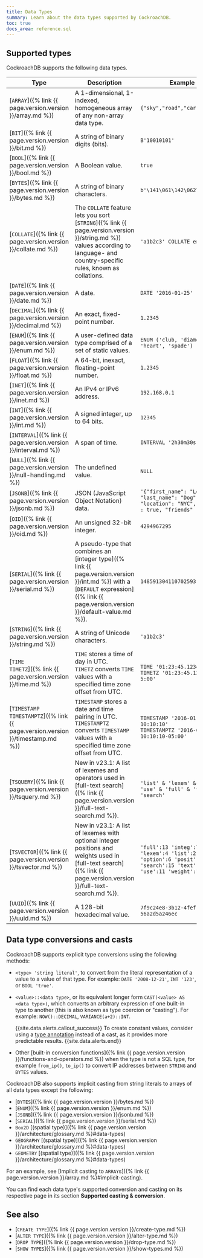 ```yaml
---
title: Data Types
summary: Learn about the data types supported by CockroachDB.
toc: true
docs_area: reference.sql
---
```


## Supported types

CockroachDB supports the following data types.

Type | Description | Example
-----|-------------|---------
[`ARRAY`]({% link {{ page.version.version }}/array.md %}) | A 1-dimensional, 1-indexed, homogeneous array of any non-array data type. | `{"sky","road","car"}`
[`BIT`]({% link {{ page.version.version }}/bit.md %}) | A string of binary digits (bits).  | `B'10010101'`
[`BOOL`]({% link {{ page.version.version }}/bool.md %}) | A Boolean value. | `true`
[`BYTES`]({% link {{ page.version.version }}/bytes.md %}) | A string of binary characters. | `b'\141\061\142\062\143\063'`
[`COLLATE`]({% link {{ page.version.version }}/collate.md %}) | The `COLLATE` feature lets you sort [`STRING`]({% link {{ page.version.version }}/string.md %}) values according to language- and country-specific rules, known as collations.  | `'a1b2c3' COLLATE en`
[`DATE`]({% link {{ page.version.version }}/date.md %}) | A date.  | `DATE '2016-01-25'`
[`DECIMAL`]({% link {{ page.version.version }}/decimal.md %}) | An exact, fixed-point number.  | `1.2345`
[`ENUM`]({% link {{ page.version.version }}/enum.md %}) |  A user-defined data type comprised of a set of static values. | `ENUM ('club, 'diamond', 'heart', 'spade')`
[`FLOAT`]({% link {{ page.version.version }}/float.md %}) | A 64-bit, inexact, floating-point number.  | `1.2345`
[`INET`]({% link {{ page.version.version }}/inet.md %}) | An IPv4 or IPv6 address.  | `192.168.0.1`
[`INT`]({% link {{ page.version.version }}/int.md %}) | A signed integer, up to 64 bits. | `12345`
[`INTERVAL`]({% link {{ page.version.version }}/interval.md %}) | A span of time.  | `INTERVAL '2h30m30s'`
[`NULL`]({% link {{ page.version.version }}/null-handling.md %}) | The undefined value. | `NULL`
[`JSONB`]({% link {{ page.version.version }}/jsonb.md %}) | JSON (JavaScript Object Notation) data.  | `'{"first_name": "Lola", "last_name": "Dog", "location": "NYC", "online" : true, "friends" : 547}'`
[`OID`]({% link {{ page.version.version }}/oid.md %}) | An unsigned 32-bit integer. | `4294967295`
[`SERIAL`]({% link {{ page.version.version }}/serial.md %}) | A pseudo-type that combines an [integer type]({% link {{ page.version.version }}/int.md %}) with a [`DEFAULT` expression]({% link {{ page.version.version }}/default-value.md %}).  | `148591304110702593`
[`STRING`]({% link {{ page.version.version }}/string.md %}) | A string of Unicode characters. | `'a1b2c3'`
[`TIME`<br>`TIMETZ`]({% link {{ page.version.version }}/time.md %}) | `TIME` stores a time of day in UTC.<br> `TIMETZ` converts `TIME` values with a specified time zone offset from UTC. | `TIME '01:23:45.123456'`<br> `TIMETZ '01:23:45.123456-5:00'`
[`TIMESTAMP`<br>`TIMESTAMPTZ`]({% link {{ page.version.version }}/timestamp.md %}) | `TIMESTAMP` stores a date and time pairing in UTC.<br>`TIMESTAMPTZ` converts `TIMESTAMP` values with a specified time zone offset from UTC. | `TIMESTAMP '2016-01-25 10:10:10'`<br>`TIMESTAMPTZ '2016-01-25 10:10:10-05:00'`
[`TSQUERY`]({% link {{ page.version.version }}/tsquery.md %}) | <span class="version-tag">New in v23.1:</span> A list of lexemes and operators used in [full-text search]({% link {{ page.version.version }}/full-text-search.md %}). | `'list' & 'lexem' & 'oper' & 'use' & 'full' & 'text' & 'search'`
[`TSVECTOR`]({% link {{ page.version.version }}/tsvector.md %}) | <span class="version-tag">New in v23.1:</span> A list of lexemes with optional integer positions and weights used in [full-text search]({% link {{ page.version.version }}/full-text-search.md %}). | `'full':13 'integ':7 'lexem':4 'list':2 'option':6 'posit':8 'search':15 'text':14 'use':11 'weight':10`
[`UUID`]({% link {{ page.version.version }}/uuid.md %}) | A 128-bit hexadecimal value. | `7f9c24e8-3b12-4fef-91e0-56a2d5a246ec`

## Data type conversions and casts

CockroachDB supports explicit type conversions using the following methods:

- `<type> 'string literal'`, to convert from the literal representation of a value to a value of that type. For example:
  `DATE '2008-12-21'`, `INT '123'`, or `BOOL 'true'`.

- `<value>::<data type>`, or its equivalent longer form `CAST(<value> AS <data type>)`, which converts an arbitrary expression of one built-in type to another (this is also known as type coercion or "casting"). For example:
  `NOW()::DECIMAL`, `VARIANCE(a+2)::INT`.

    {{site.data.alerts.callout_success}}
    To create constant values, consider using a
    <a href="scalar-expressions.html#explicitly-typed-expressions">type annotation</a>
    instead of a cast, as it provides more predictable results.
    {{site.data.alerts.end}}

- Other [built-in conversion functions]({% link {{ page.version.version }}/functions-and-operators.md %}) when the type is not a SQL type, for example `from_ip()`, `to_ip()` to convert IP addresses between `STRING` and `BYTES` values.

CockroachDB also supports implicit casting from string literals to arrays of all data types except the following:

  - [`BYTES`]({% link {{ page.version.version }}/bytes.md %})
  - [`ENUM`]({% link {{ page.version.version }}/enum.md %})
  - [`JSONB`]({% link {{ page.version.version }}/jsonb.md %})
  - [`SERIAL`]({% link {{ page.version.version }}/serial.md %})
  - `Box2D` [(spatial type)]({% link {{ page.version.version }}/architecture/glossary.md %}#data-types)
  - `GEOGRAPHY` [(spatial type)]({% link {{ page.version.version }}/architecture/glossary.md %}#data-types)
  - `GEOMETRY` [(spatial type)]({% link {{ page.version.version }}/architecture/glossary.md %}#data-types)

For an example, see [Implicit casting to `ARRAY`s]({% link {{ page.version.version }}/array.md %}#implicit-casting).

You can find each data type's supported conversion and casting on its
respective page in its section **Supported casting & conversion**.

## See also

- [`CREATE TYPE`]({% link {{ page.version.version }}/create-type.md %})
- [`ALTER TYPE`]({% link {{ page.version.version }}/alter-type.md %})
- [`DROP TYPE`]({% link {{ page.version.version }}/drop-type.md %})
- [`SHOW TYPES`]({% link {{ page.version.version }}/show-types.md %})
